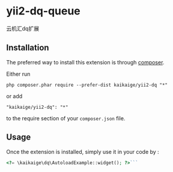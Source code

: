 yii2-dq-queue
=============
云机汇dq扩展

Installation
------------

The preferred way to install this extension is through [composer](http://getcomposer.org/download/).

Either run

```
php composer.phar require --prefer-dist kaikaige/yii2-dq "*"
```

or add

```
"kaikaige/yii2-dq": "*"
```

to the require section of your `composer.json` file.


Usage
-----

Once the extension is installed, simply use it in your code by  :

```php
<?= \kaikaige\dq\AutoloadExample::widget(); ?>```